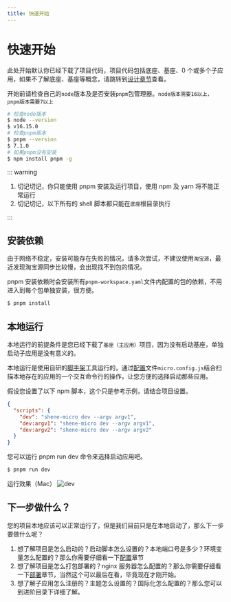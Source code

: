 ```yaml
---
title: 快速开始
---
```


# 快速开始

此处开始默认你已经下载了项目代码，项目代码包括底座、基座、0 个或多个子应用，如果不了解底座、基座等概念，请跳转到[设计章节](./design)查看。

开始前请检查自己的`node`版本及是否安装`pnpm`包管理器。`node版本需要16以上，pnpm版本需要7以上`

```bash
# 检查node版本
$ node --version
$ v16.15.0
# 检查pnpm版本
$ pnpm --version
$ 7.1.0
# 如果pnpm没有安装
$ npm install pnpm -g
```

::: warning

1. 切记切记，你只能使用 pnpm 安装及运行项目，使用 npm 及 yarn 将不能正常运行
2. 切记切记，以下所有的 shell 脚本都只能在`底座`根目录执行

:::

## 安装依赖

由于网络不稳定，安装可能存在失败的情况，请多次尝试，不建议使用`淘宝源`，最近发现淘宝源同步比较慢，会出现找不到包的情况。

pnpm 安装依赖时会安装所有`pnpm-workspace.yaml`文件内配置的包的依赖，不用进入到每个包单独安装，很方便。

```bash
$ pnpm install
```

## 本地运行

本地运行的前提条件是您已经下载了`基座（主应用）`项目，因为没有启动基座，单独启动子应用是没有意义的。

本地运行是使用自研的[脚手架](./cli)工具运行的，通过[配置](./config)文件`micro.config.js`结合扫描本地存在的应用的一个交互命令行的操作，让您方便的选择启动那些应用。

假设您设置了以下 npm 脚本，这个只是参考示例，请结合项目设置。

```json
{
  "scripts": {
    "dev": "shene-micro dev --argv argv1",
    "dev:argv1": "shene-micro dev --argv argv1",
    "dev:argv2": "shene-micro dev --argv argv2"
  }
}
```

您可以运行 pnpm run dev 命令来选择启动应用吧。

```bash
$ pnpm run dev
```

运行效果（Mac）
![dev](/images/dev.png)

## 下一步做什么？

您的项目本地应该可以正常运行了，但是我们目前只是在本地启动了，那么下一步要做什么呢？

1. 想了解项目是怎么启动的？启动脚本怎么设置的？本地端口号是多少？环境变量怎么配置的？那么你需要仔细看一下[配置](./config)章节
2. 想了解项目是怎么打包部署的？nginx 服务器怎么配置的？那么你需要仔细看一下[部署](./deploying)章节，当然这个可以最后在看，毕竟现在才刚开始。
3. 想了解子应用怎么注册的？主题怎么设置的？国际化怎么配置的？那么您可以到进阶目录下详细了解。

